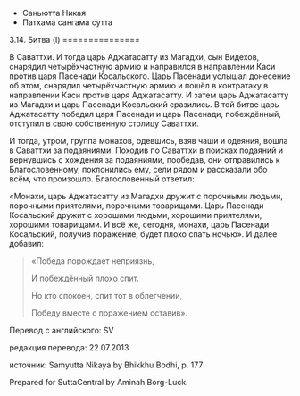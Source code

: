 









* Саньютта Никая
* Патхама сангама сутта


3\.14\. Битва \(I\)
\=\=\=\=\=\=\=\=\=\=\=\=\=\=\=



В Саваттхи\. И тогда царь Аджатасатту из Магадхи, сын Видехов, снарядил четырёхчастную армию и направился в направлении Каси против царя Пасенади Косальского\. Царь Пасенади услышал донесение об этом, снарядил четырёхчастную армию и пошёл в контратаку в направлении Каси против царя Аджатасатту\. И затем царь Аджатасатту из Магадхи и царь Пасенади Косальский сразились\. В той битве царь Аджатасатту победил царя Пасенади и царь Пасенади, побеждённый, отступил в свою собственную столицу Саваттхи\.


И тогда, утром, группа монахов, одевшись, взяв чаши и одеяния, вошла в Саваттхи за подаяниями\. Походив по Саваттхи в поисках подаяний и вернувшись с хождения за подаяниями, пообедав, они отправились к Благословенному, поклонились ему, сели рядом и рассказали обо всём, что произошло\. Благословенный ответил:


«Монахи, царь Аджатасатту из Магадхи дружит с порочными людьми, порочными приятелями, порочными товарищами\. Царь Пасенади Косальский дружит с хорошими людьми, хорошими приятелями, хорошими товарищами\. И всё же, сегодня, монахи, царь Пасенади Косальский, получив поражение, будет плохо спать ночью»\. И далее добавил:



> «Победа порождает неприязнь,  
> 
> И побеждённый плохо спит\.  
> 
> Но кто спокоен, спит тот в облегчении,  
> 
> Победу вместе с поражением оставив»\.



Перевод с английского: SV


редакция перевода: 22\.07\.2013


источник: Samyutta Nikaya by Bhikkhu Bodhi, p\. 177


Prepared for SuttaCentral by Aminah Borg\-Luck\.






